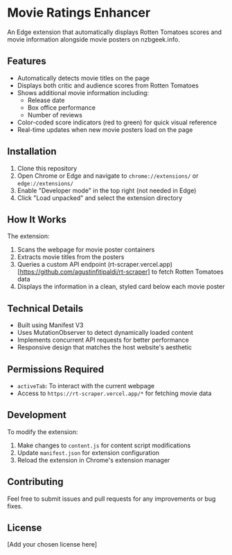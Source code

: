 # Movie Ratings Enhancer

An Edge extension that automatically displays Rotten Tomatoes scores and movie
information alongside movie posters on nzbgeek.info.

## Features

- Automatically detects movie titles on the page
- Displays both critic and audience scores from Rotten Tomatoes
- Shows additional movie information including:
  - Release date
  - Box office performance
  - Number of reviews
- Color-coded score indicators (red to green) for quick visual reference
- Real-time updates when new movie posters load on the page

## Installation

1. Clone this repository
2. Open Chrome or Edge and navigate to `chrome://extensions/` or `edge://extensions/`
3. Enable "Developer mode" in the top right (not needed in Edge)
4. Click "Load unpacked" and select the extension directory

## How It Works

The extension:

1. Scans the webpage for movie poster containers
2. Extracts movie titles from the posters
3. Queries a custom API endpoint (rt-scraper.vercel.app)[https://github.com/agustinfitipaldi/rt-scraper] to fetch Rotten Tomatoes data
4. Displays the information in a clean, styled card below each movie poster

## Technical Details

- Built using Manifest V3
- Uses MutationObserver to detect dynamically loaded content
- Implements concurrent API requests for better performance
- Responsive design that matches the host website's aesthetic

## Permissions Required

- `activeTab`: To interact with the current webpage
- Access to `https://rt-scraper.vercel.app/*` for fetching movie data

## Development

To modify the extension:

1. Make changes to `content.js` for content script modifications
2. Update `manifest.json` for extension configuration
3. Reload the extension in Chrome's extension manager

## Contributing

Feel free to submit issues and pull requests for any improvements or bug fixes.

## License

[Add your chosen license here]
